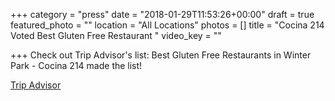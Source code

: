 +++
category = "press"
date = "2018-01-29T11:53:26+00:00"
draft = true
featured_photo = ""
location = "All Locations"
photos = []
title = "Cocina 214 Voted Best Gluten Free Restaurant "
video_key = ""

+++
Check out Trip Advisor's list: Best Gluten Free Restaurants in Winter Park - Cocina 214 made the list! 

[Trip Advisor](https://www.tripadvisor.com/Restaurants-g34747-zfz10992-Winter_Park_Florida.html) 